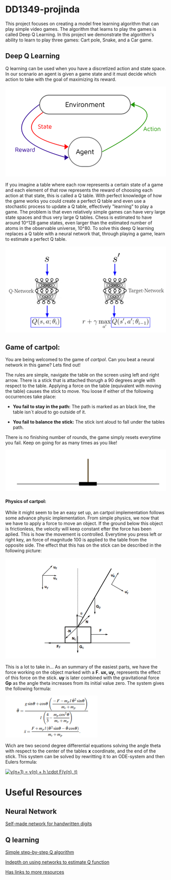 # DD1349-projinda

This project focuses on creating a model free learning algorithm that can play simple video games. The algorithm that learns to play the games is called Deep Q Learning. In this project we demonstrate the algorithm's ability to learn to play three games: Cart pole, Snake, and a Car game.

## Deep Q Learning

Q learning can be used when you have a discretized action and state space. In our scenario an agent is given a game state and it must decide which action to take with the goal of maximizing its reward.

![picture](images/agent_environment.png)

If you imagine a table where each row represents a certain state of a game and each element of that row represents the reward of choosing each action at that state, this is called a Q table. With perfect knowledge of how the game works you could create a perfect Q table and even use a stochastic process to update a Q table, effectively "learning" to play a game. The problem is that even relatively simple games can have very large state spaces and thus very large Q tables. Chess is estimated to have around 10^128 game states, even larger than the estimated number of atoms in the observable universe, 10^80. To solve this deep Q learning replaces a Q table with a neural network that, through playing a game, learn to estimate a perfect Q table.

![picture](images/q_networks.png)


## Game of cartpol:

You are being welcomed to the game of *cartpol*. Can you beat a neural network in this game? Lets find out!

The rules are simple, navigate the table on the screen using left and right arrow. There is a stick that is attached thorugh a 90 degrees angle with respect to the table. Applying a force on the table (equivalent with moving the table) causes the stick to move. You loose if either of the following occurrences take place:

- **You fail to stay in the path:** The path is marked as an black line, the table isn´t aloud to go outside of it.

- **You fail to balance the stick:** The stick isnt aloud to fall under the tables path.

There is no finishing number of rounds, the game simply resets everytime you fail. Keep on going for as many times as you like!

![picture](images/cartpol_graphic.PNG)

#### Physics of cartpol:

While it might seem to be an easy set up, an cartpol implementation follows some advance physic implementation. From simple physics, we now that we have to apply a force to move an object. If the ground below this object is frictionless, the velocity will keep constant efter the force has been aplied. This is how the movement is controlled. Everytime you press left or right key, an force of magnitude 100 is applied to the table from the opposite side. The effect that this has on the stick can be described in the following picture:

![picture](images/PhysicsOfCartpol.PNG)

This is a lot to take in... As an summary of the easiest parts, we have the force working on the object marked with a **F**. **ux, uy,** represents the effect of this force on the stick. **uy** is later combined with the gravitational force **Gp** as the angle theta increases from its initial value zero. The system gives the following formula:

![picture](images/FormulasForSolvingSystem.PNG)

Wich are two second degree differential equations solving the angle theta with respect to the center of the tables **x** coordinate, and the end of the stick. This system can be solved by rewritting it to an ODE-system and then Eulers formula:

<a href="https://www.codecogs.com/eqnedit.php?latex=y(n&plus;1)&space;=&space;y(n)&space;&plus;&space;h&space;\cdot&space;F(y(n),&space;t)" target="_blank"><img src="https://latex.codecogs.com/gif.latex?y(n&plus;1)&space;=&space;y(n)&space;&plus;&space;h&space;\cdot&space;F(y(n),&space;t)" title="y(n+1) = y(n) + h \cdot F(y(n), t)" /></a>

# Useful Resources

## Neural Network
[Self-made network for handwritten digits](http://neuralnetworksanddeeplearning.com/chap1.html)

## Q learning
[Simple step-by-step Q algorithm](http://mnemstudio.org/path-finding-q-learning-tutorial.htm)

[Indepth on using networks to estimate Q function](https://rubenfiszel.github.io/posts/rl4j/2016-08-24-Reinforcement-Learning-and-DQN.html)

[Has links to more resources](https://skymind.ai/wiki/deep-reinforcement-learning#define)
